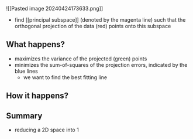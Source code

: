 ![[Pasted image 20240424173633.png]]
- find [[principal subspace]] (denoted by the magenta line) such that the orthogonal projection of the data (red) points onto this subspace
## What happens?
- maximizes the variance of the projected (green) points
- minimizes the sum-of-squares of the projection errors, indicated by the blue lines
	- we want to find the best fitting line
## How it happens?

## Summary
- reducing a 2D space into 1